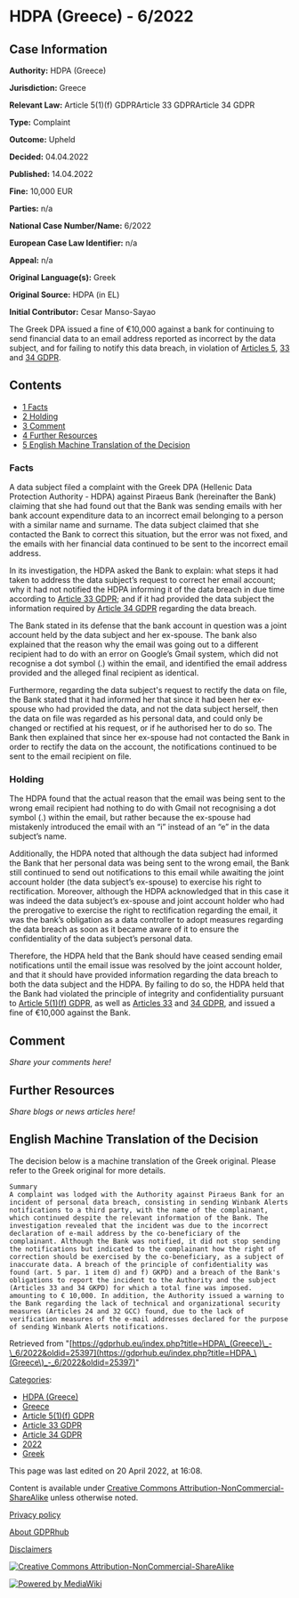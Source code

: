 # HDPA (Greece) - 6/2022

## Case Information

**Authority:** HDPA (Greece)

**Jurisdiction:** Greece

**Relevant Law:** Article 5(1)(f) GDPRArticle 33 GDPRArticle 34 GDPR

**Type:** Complaint

**Outcome:** Upheld

**Decided:** 04.04.2022

**Published:** 14.04.2022

**Fine:** 10,000 EUR

**Parties:** n/a

**National Case Number/Name:** 6/2022

**European Case Law Identifier:** n/a

**Appeal:** n/a

**Original Language(s):** Greek

**Original Source:** HDPA (in EL)

**Initial Contributor:** Cesar Manso-Sayao

The Greek DPA issued a fine of €10,000 against a bank for continuing to send financial data to an email address reported as incorrect by the data subject, and for failing to notify this data breach, in violation of [Articles 5](/index.php?title=Article_5_GDPR "Article 5 GDPR"), [33](/index.php?title=Article_33_GDPR "Article 33 GDPR") and [34 GDPR](/index.php?title=Article_34_GDPR "Article 34 GDPR").

## Contents

*   [1 Facts](#Facts)
*   [2 Holding](#Holding)
*   [3 Comment](#Comment)
*   [4 Further Resources](#Further_Resources)
*   [5 English Machine Translation of the Decision](#English_Machine_Translation_of_the_Decision)

### Facts

A data subject filed a complaint with the Greek DPA (Hellenic Data Protection Authority - HDPA) against Piraeus Bank (hereinafter the Bank) claiming that she had found out that the Bank was sending emails with her bank account expenditure data to an incorrect email belonging to a person with a similar name and surname. The data subject claimed that she contacted the Bank to correct this situation, but the error was not fixed, and the emails with her financial data continued to be sent to the incorrect email address.

In its investigation, the HDPA asked the Bank to explain: what steps it had taken to address the data subject’s request to correct her email account; why it had not notified the HDPA informing it of the data breach in due time according to [Article 33 GDPR](/index.php?title=Article_33_GDPR "Article 33 GDPR"); and if it had provided the data subject the information required by [Article 34 GDPR](/index.php?title=Article_34_GDPR "Article 34 GDPR") regarding the data breach.

The Bank stated in its defense that the bank account in question was a joint account held by the data subject and her ex-spouse. The bank also explained that the reason why the email was going out to a different recipient had to do with an error on Google’s Gmail system, which did not recognise a dot symbol (.) within the email, and identified the email address provided and the alleged final recipient as identical.

Furthermore, regarding the data subject's request to rectify the data on file, the Bank stated that it had informed her that since it had been her ex-spouse who had provided the data, and not the data subject herself, then the data on file was regarded as his personal data, and could only be changed or rectified at his request, or if he authorised her to do so. The Bank then explained that since her ex-spouse had not contacted the Bank in order to rectify the data on the account, the notifications continued to be sent to the email recipient on file.

### Holding

The HDPA found that the actual reason that the email was being sent to the wrong email recipient had nothing to do with Gmail not recognising a dot symbol (.) within the email, but rather because the ex-spouse had mistakenly introduced the email with an “i” instead of an “e” in the data subject’s name.

Additionally, the HDPA noted that although the data subject had informed the Bank that her personal data was being sent to the wrong email, the Bank still continued to send out notifications to this email while awaiting the joint account holder (the data subject’s ex-spouse) to exercise his right to rectification. Moreover, although the HDPA acknowledged that in this case it was indeed the data subject’s ex-spouse and joint account holder who had the prerogative to exercise the right to rectification regarding the email, it was the bank’s obligation as a data controller to adopt measures regarding the data breach as soon as it became aware of it to ensure the confidentiality of the data subject’s personal data.

Therefore, the HDPA held that the Bank should have ceased sending email notifications until the email issue was resolved by the joint account holder, and that it should have provided information regarding the data breach to both the data subject and the HDPA. By failing to do so, the HDPA held that the Bank had violated the principle of integrity and confidentiality pursuant to [Article 5(1)(f) GDPR](/index.php?title=Article_5_GDPR#1f "Article 5 GDPR"), as well as [Articles 33](/index.php?title=Article_33_GDPR "Article 33 GDPR") and [34 GDPR](/index.php?title=Article_34_GDPR "Article 34 GDPR"), and issued a fine of €10,000 against the Bank.

## Comment

_Share your comments here!_

## Further Resources

_Share blogs or news articles here!_

## English Machine Translation of the Decision

The decision below is a machine translation of the Greek original. Please refer to the Greek original for more details.

```
Summary
A complaint was lodged with the Authority against Piraeus Bank for an incident of personal data breach, consisting in sending Winbank Alerts notifications to a third party, with the name of the complainant, which continued despite the relevant information of the Bank. The investigation revealed that the incident was due to the incorrect declaration of e-mail address by the co-beneficiary of the complainant. Although the Bank was notified, it did not stop sending the notifications but indicated to the complainant how the right of correction should be exercised by the co-beneficiary, as a subject of inaccurate data. A breach of the principle of confidentiality was found (art. 5 par. 1 item d) and f) GKPD) and a breach of the Bank's obligations to report the incident to the Authority and the subject (Articles 33 and 34 GKPD) for which a total fine was imposed. amounting to € 10,000. In addition, the Authority issued a warning to the Bank regarding the lack of technical and organizational security measures (Articles 24 and 32 GCC) found, due to the lack of verification measures of the e-mail addresses declared for the purpose of sending Winbank Alerts notifications.

```

Retrieved from "[https://gdprhub.eu/index.php?title=HDPA\_(Greece)\_-\_6/2022&oldid=25397](https://gdprhub.eu/index.php?title=HDPA_\(Greece\)_-_6/2022&oldid=25397)"

[Categories](/index.php?title=Special:Categories "Special:Categories"):

*   [HDPA (Greece)](/index.php?title=Category:HDPA_\(Greece\) "Category:HDPA (Greece)")
*   [Greece](/index.php?title=Category:Greece "Category:Greece")
*   [Article 5(1)(f) GDPR](/index.php?title=Category:Article_5\(1\)\(f\)_GDPR "Category:Article 5(1)(f) GDPR")
*   [Article 33 GDPR](/index.php?title=Category:Article_33_GDPR "Category:Article 33 GDPR")
*   [Article 34 GDPR](/index.php?title=Category:Article_34_GDPR "Category:Article 34 GDPR")
*   [2022](/index.php?title=Category:2022 "Category:2022")
*   [Greek](/index.php?title=Category:Greek "Category:Greek")

This page was last edited on 20 April 2022, at 16:08.

Content is available under [Creative Commons Attribution-NonCommercial-ShareAlike](https://creativecommons.org/licenses/by-nc-sa/4.0/) unless otherwise noted.

[Privacy policy](/index.php?title=GDPRhub:Privacy_policy)

[About GDPRhub](/index.php?title=GDPRhub:About)

[Disclaimers](/index.php?title=GDPRhub:General_disclaimer)

[![Creative Commons Attribution-NonCommercial-ShareAlike](/resources/assets/licenses/cc-by-nc-sa.png)](https://creativecommons.org/licenses/by-nc-sa/4.0/)

[![Powered by MediaWiki](/resources/assets/poweredby_mediawiki_88x31.png)](https://www.mediawiki.org/)